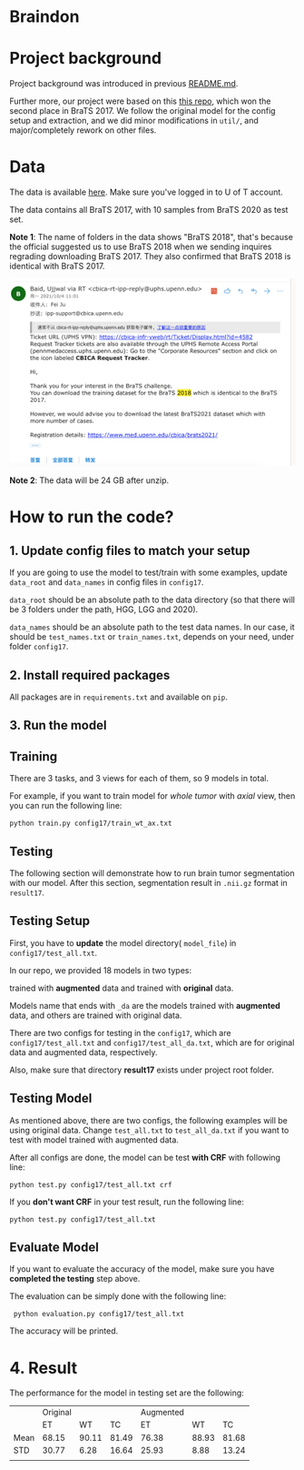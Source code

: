 # Braindon

# Project background

Project background was introduced in previous [README.md](background.md).

Further more, our project were based on this [this repo](https://github.com/taigw/brats17/), which won the second place in BraTS 2017. We follow the original model for the config setup and extraction, and we did minor modifications in ``util/``, and major/completely rework on other files.

# Data

The data is available [here](https://utoronto-my.sharepoint.com/:u:/g/personal/yongzhao_wu_mail_utoronto_ca/ESqDxzWXkY5MoC3TDEliohQB3DCVO01rNCgNhstAb4lbRA?e=D0Zvw8). Make sure you've logged in to U of T account.

The data contains all BraTS 2017, with 10 samples from BraTS 2020 as test set.

**Note 1**: The name of folders in the data shows "BraTS 2018", that's because the official suggested us to use BraTS 2018 when we sending inquires regrading downloading BraTS 2017. They also confirmed that BraTS 2018 is identical with BraTS 2017.

![Data information](pics/data_information.png)

**Note 2**: The data will be 24 GB after unzip.

# How to run the code?

## 1. Update config files to match your setup

If you are going to use the model to test/train with some examples, update ``data_root`` and ``data_names`` in config files in ``config17``. 

``data_root`` should be an absolute path to the data directory (so that there will be 3 folders under the path, HGG, LGG and 2020). 

``data_names`` should be an absolute path to the test data names. In our case, it should be ``test_names.txt``  or ``train_names.txt``, depends on your need, under folder ``config17``.  


## 2. Install required packages

All packages are in ``requirements.txt`` and available on ``pip``. 

## 3. Run the model

Training
-----

There are 3 tasks, and 3 views for each of them, so 9 models in total. 

For example, if you want to train model for *whole tumor* with *axial* view, then you can run the following line:

```
python train.py config17/train_wt_ax.txt
```

Testing
----- 


The following section will demonstrate how to run brain tumor segmentation with our model. After this section, segmentation result in ``.nii.gz`` format in ``result17``.

Testing Setup
-----
First, you have to **update** the model directory( ``model_file``) in ``config17/test_all.txt``. 

In our repo, we provided 18 models in two types:

 trained with **augmented** data and trained with **original** data.

 Models name that ends with ``_da`` are the models trained with **augmented** data, and others are trained with original data.

There are two configs for testing in the ``config17``, which are ``config17/test_all.txt`` and ``config17/test_all_da.txt``, which are for original data and augmented data, respectively. 


 Also, make sure that directory **result17** exists under project root folder.

Testing Model
------

As mentioned above, there are two configs, the following examples will be using original data. Change ``test_all.txt`` to ``test_all_da.txt`` if you want to test with model trained with augmented data. 

 After all configs are done, the model can be test **with CRF** with following line:

 ```
 python test.py config17/test_all.txt crf
 ```

 If you **don't want CRF** in your test result, run the following line:

 ```
 python test.py config17/test_all.txt
 ```

Evaluate Model
-----

If you want to evaluate the accuracy of the model, make sure you have **completed the testing** step above.

The evaluation can be simply done with the following line:

```
 python evaluation.py config17/test_all.txt
```

The accuracy will be printed.


# 4. Result

The performance for the model in testing set are the following:

<table>
   <tr>
      <td></td>
      <td>Original</td>
      <td></td>
      <td></td>
      <td>Augmented</td>
      <td></td>
      <td></td>
   </tr>
   <tr>
      <td></td>
      <td>ET</td>
      <td>WT</td>
      <td>TC</td>
      <td>ET</td>
      <td>WT</td>
      <td>TC</td>
   </tr>
   <tr>
      <td>Mean</td>
      <td>68.15</td>
      <td>90.11</td>
      <td>81.49</td>
      <td>76.38</td>
      <td>88.93</td>
      <td>81.68</td>
   </tr>
   <tr>
      <td>STD</td>
      <td>30.77</td>
      <td>6.28</td>
      <td>16.64</td>
      <td>25.93</td>
      <td>8.88</td>
      <td>13.24</td>
   </tr>
   <tr>
      <td></td>
   </tr>
</table>